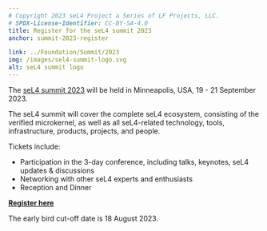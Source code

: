 ```yaml
---
# Copyright 2023 seL4 Project a Series of LF Projects, LLC.
# SPDX-License-Identifier: CC-BY-SA-4.0
title: Register for the seL4 summit 2023
anchor: summit-2023-register

link: ../Foundation/Summit/2023
img: /images/sel4-summit-logo.svg
alt: seL4 summit logo
---
```


The [seL4 summit 2023](../Foundation/Summit/2023) will be held in Minneapolis,
USA, 19 - 21 September 2023.

The seL4 summit will cover the complete seL4 ecosystem, consisting of the
verified microkernel, as well as all seL4-related technology, tools,
infrastructure, products, projects, and people.

Tickets include:

- Participation in the 3-day conference, including talks, keynotes, seL4 updates & discussions
- Networking with other seL4 experts and enthusiasts
- Reception and Dinner

**[Register here](https://events.linuxfoundation.org/sel4-summit/)**

The early bird cut-off date is 18 August 2023.
